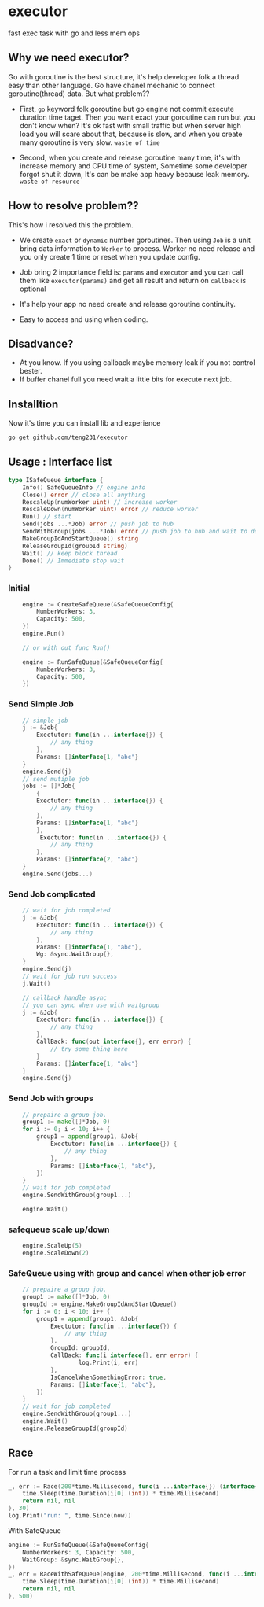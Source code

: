 # executor
fast exec task with go and less mem ops


## Why we need executor?

Go with goroutine is the best structure, it's help developer folk a thread easy than other language.
Go have chanel mechanic to connect goroutine(thread) data.
But what problem??

- First, `go` keyword folk goroutine but go engine not commit execute duration time taget. Then you want exact your goroutine can run but you don't know when? It's ok fast with small traffic but when server high load you will scare about that, because is slow, and when you create many goroutine is very slow. `waste of time`

- Second, when you create and release goroutine many time, it's with increase memory and CPU time of system, Sometime some developer forgot shut it down, It's can be make app heavy because leak memory. `waste of resource`

## How to resolve problem??

This's how i resolved this the problem.

- We create `exact` or `dynamic` number goroutines. Then using `Job` is a unit bring data information to `Worker` to process. Worker no need release and you only create 1 time or reset when you update config.

- Job bring 2 importance field is: `params` and `executor` and you can call them like `executor(params)` and get all result and return on `callback` is optional
- It's help your app no need create and release goroutine continuity.
- Easy to access and using when coding.

## Disadvance?

- At you know. If you using callback maybe memory leak if you not control bester.
- If buffer chanel full you need wait a little bits for execute next job.

## Installtion

Now it's time you can install lib and experience

```bash
go get github.com/teng231/executor
```

## Usage : Interface list
```go
type ISafeQueue interface {
	Info() SafeQueueInfo // engine info
	Close() error // close all anything
	RescaleUp(numWorker uint) // increase worker
	RescaleDown(numWorker uint) error // reduce worker
	Run() // start
	Send(jobs ...*Job) error // push job to hub
	SendWithGroup(jobs ...*Job) error // push job to hub and wait to done
	MakeGroupIdAndStartQueue() string
	ReleaseGroupId(groupId string)
	Wait() // keep block thread
	Done() // Immediate stop wait
}
```

### Initial
```go
    engine := CreateSafeQueue(&SafeQueueConfig{
        NumberWorkers: 3,
        Capacity: 500,
    })
    engine.Run()

    // or with out func Run()

    engine := RunSafeQueue(&SafeQueueConfig{
        NumberWorkers: 3,
        Capacity: 500,
    })
```
### Send Simple Job
```go
    // simple job
    j := &Job{
        Exectutor: func(in ...interface{}) {
            // any thing
        },
        Params: []interface{1, "abc"}
    }
    engine.Send(j)
    // send mutiple job
    jobs := []*Job{
        {
        Exectutor: func(in ...interface{}) {
            // any thing
        },
        Params: []interface{1, "abc"}
        },
         Exectutor: func(in ...interface{}) {
            // any thing
        },
        Params: []interface{2, "abc"}
    }
    engine.Send(jobs...)
```

### Send Job complicated
```go
    // wait for job completed
    j := &Job{
        Exectutor: func(in ...interface{}) {
            // any thing
        },
        Params: []interface{1, "abc"},
        Wg: &sync.WaitGroup{},
    }
    engine.Send(j)
    // wait for job run success
    j.Wait()

    // callback handle async
    // you can sync when use with waitgroup
    j := &Job{
        Exectutor: func(in ...interface{}) {
            // any thing
        },
        CallBack: func(out interface{}, err error) {
            // try some thing here
        }
        Params: []interface{1, "abc"}
    }
    engine.Send(j)
```


### Send Job with groups
```go
    // prepaire a group job.
	group1 := make([]*Job, 0)
	for i := 0; i < 10; i++ {
		group1 = append(group1, &Job{
            Exectutor: func(in ...interface{}) {
                // any thing
            },
            Params: []interface{1, "abc"},
        })
	}
    // wait for job completed
	engine.SendWithGroup(group1...)

    engine.Wait()
```

### safequeue scale up/down

```go
    engine.ScaleUp(5)
    engine.ScaleDown(2)
```


### SafeQueue using with group and cancel when other job error
```go
    // prepaire a group job.
	group1 := make([]*Job, 0)
    groupId := engine.MakeGroupIdAndStartQueue()
	for i := 0; i < 10; i++ {
		group1 = append(group1, &Job{
            Exectutor: func(in ...interface{}) {
                // any thing
            },
            GroupId: groupId,
            CallBack: func(i interface{}, err error) {
					log.Print(i, err)
			},
            IsCancelWhenSomethingError: true,
            Params: []interface{1, "abc"},
        })
	}
    // wait for job completed
	engine.SendWithGroup(group1...)
    engine.Wait()
    engine.ReleaseGroupId(groupId)
```

## Race

For run a task and limit time process

```go
_, err := Race(200*time.Millisecond, func(i ...interface{}) (interface{}, error) {
    time.Sleep(time.Duration(i[0].(int)) * time.Millisecond)
    return nil, nil
}, 30)
log.Print("run: ", time.Since(now))
```

With SafeQueue

```go
engine := RunSafeQueue(&SafeQueueConfig{
    NumberWorkers: 3, Capacity: 500,
    WaitGroup: &sync.WaitGroup{},
})
_, err = RaceWithSafeQueue(engine, 200*time.Millisecond, func(i ...interface{}) (interface{}, error) {
    time.Sleep(time.Duration(i[0].(int)) * time.Millisecond)
    return nil, nil
}, 500)
```